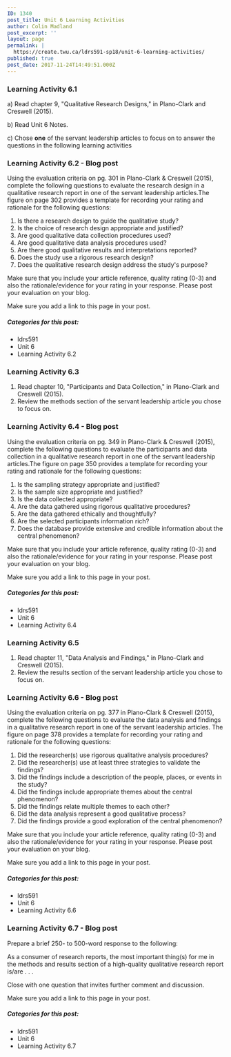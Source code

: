 ```yaml
---
ID: 1340
post_title: Unit 6 Learning Activities
author: Colin Madland
post_excerpt: ''
layout: page
permalink: |
  https://create.twu.ca/ldrs591-sp18/unit-6-learning-activities/
published: true
post_date: 2017-11-24T14:49:51.000Z
---
```


### Learning Activity 6.1

a\) Read chapter 9, "Qualitative Research Designs," in Plano-Clark and Creswell \(2015\).

b\) Read Unit 6 Notes. 

c\) Chose **one** of the servant leadership articles to focus on to answer the questions in the following learning activities



### Learning Activity 6.2 - Blog post

Using the evaluation criteria on pg. 301 in Plano-Clark & Creswell \(2015\), complete the following questions to evaluate the research design in a qualitative research report in one of the servant leadership articles.The figure on page 302 provides a template for recording your rating and rationale for the following questions:

1. Is there a research design to guide the qualitative study?
2. Is the choice of research design appropriate and justified?
3. Are good qualitative data collection procedures used?
4. Are good qualitative data analysis procedures used?
5. Are there good qualitative results and interpretations reported?
6. Does the study use a rigorous research design?
7. Does the qualitative research design address the study's purpose?

Make sure that you include your article reference, quality rating \(0-3\) and also the rationale/evidence for your rating in your response.  Please post your evaluation on your blog.

Make sure you add a link to this page in your post.

##### Categories for this post:

* ldrs591
* Unit 6
* Learning Activity 6.2

### Learning Activity 6.3

1. Read chapter 10, "Participants and Data Collection," in Plano-Clark and Creswell \(2015\).
2. Review the methods section of the servant leadership article you chose to focus on.

### Learning Activity 6.4 - Blog post

Using the evaluation criteria on pg. 349 in Plano-Clark & Creswell \(2015\), complete the following questions to evaluate the participants and data collection in a qualitative research report in one of the servant leadership articles.The figure on page 350 provides a template for recording your rating and rationale for the following questions:

1. Is the sampling strategy appropriate and justified?
2. Is the sample size appropriate and justified?
3. Is the data collected appropriate?
4. Are the data gathered using rigorous qualitative procedures?
5. Are the data gathered ethically and thoughtfully?
6. Are the selected participants information rich?
7. Does the database provide extensive and credible information about the central phenomenon?

Make sure that you include your article reference, quality rating \(0-3\) and also the rationale/evidence for your rating in your response. Please post your evaluation on your blog.

Make sure you add a link to this page in your post.

##### Categories for this post:

* ldrs591
* Unit 6
* Learning Activity 6.4

### Learning Activity 6.5

1. Read chapter 11, "Data Analysis and Findings," in Plano-Clark and Creswell \(2015\).
2. Review the results section of the servant leadership article you chose to focus on.

### Learning Activity 6.6 - Blog post

Using the evaluation criteria on pg. 377 in Plano-Clark & Creswell \(2015\), complete the following questions to evaluate the data analysis and findings in a qualitative research report in one of the servant leadership articles. The figure on page 378 provides a template for recording your rating and rationale for the following questions:

1. Did the researcher\(s\) use rigorous qualitative analysis procedures?
2. Did the researcher\(s\) use at least three strategies to validate the findings?
3. Did the findings include a description of the people, places, or events in the study?
4. Did the findings include appropriate themes about the central phenomenon?
5. Did the findings relate multiple themes to each other?
6. Did the data analysis represent a good qualitative process?
7. Did the findings provide a good exploration of the central phenomenon?

Make sure that you include your article reference, quality rating \(0-3\) and also the rationale/evidence for your rating in your response.  Please post your evaluation on your blog.

Make sure you add a link to this page in your post.

##### Categories for this post:

* ldrs591
* Unit 6
* Learning Activity 6.6

### Learning Activity 6.7 - Blog post

Prepare a brief 250- to 500-word response to the following:

As a consumer of research reports, the most important thing\(s\) for me in the methods and results section of a high-quality qualitative research report is/are . . .

Close with one question that invites further comment and discussion.

Make sure you add a link to this page in your post.

##### Categories for this post:

* ldrs591
* Unit 6
* Learning Activity 6.7



